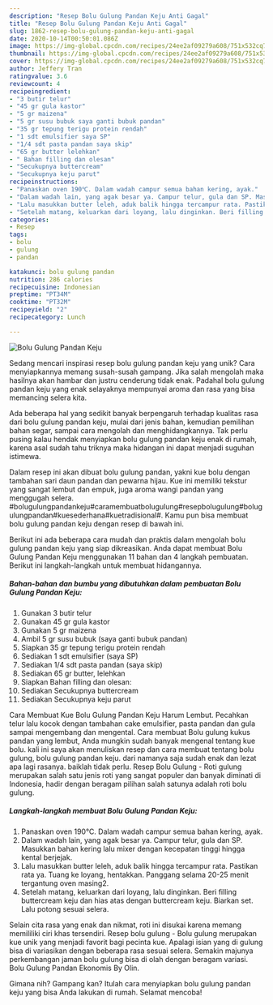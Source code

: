 ```yaml
---
description: "Resep Bolu Gulung Pandan Keju Anti Gagal"
title: "Resep Bolu Gulung Pandan Keju Anti Gagal"
slug: 1862-resep-bolu-gulung-pandan-keju-anti-gagal
date: 2020-10-14T00:50:01.086Z
image: https://img-global.cpcdn.com/recipes/24ee2af09279a608/751x532cq70/bolu-gulung-pandan-keju-foto-resep-utama.jpg
thumbnail: https://img-global.cpcdn.com/recipes/24ee2af09279a608/751x532cq70/bolu-gulung-pandan-keju-foto-resep-utama.jpg
cover: https://img-global.cpcdn.com/recipes/24ee2af09279a608/751x532cq70/bolu-gulung-pandan-keju-foto-resep-utama.jpg
author: Jeffery Tran
ratingvalue: 3.6
reviewcount: 4
recipeingredient:
- "3 butir telur"
- "45 gr gula kastor"
- "5 gr maizena"
- "5 gr susu bubuk saya ganti bubuk pandan"
- "35 gr tepung terigu protein rendah"
- "1 sdt emulsifier saya SP"
- "1/4 sdt pasta pandan saya skip"
- "65 gr butter lelehkan"
- " Bahan filling dan olesan"
- "Secukupnya buttercream"
- "Secukupnya keju parut"
recipeinstructions:
- "Panaskan oven 190℃. Dalam wadah campur semua bahan kering, ayak."
- "Dalam wadah lain, yang agak besar ya. Campur telur, gula dan SP. Masukkan bahan kering lalu mixer dengan kecepatan tinggi hingga kental berjejak."
- "Lalu masukkan butter leleh, aduk balik hingga tercampur rata. Pastikan rata ya. Tuang ke loyang, hentakkan. Panggang selama 20-25 menit tergantung oven masing2."
- "Setelah matang, keluarkan dari loyang, lalu dinginkan. Beri filling buttercream keju dan hias atas dengan buttercream keju. Biarkan set. Lalu potong sesuai selera."
categories:
- Resep
tags:
- bolu
- gulung
- pandan

katakunci: bolu gulung pandan 
nutrition: 286 calories
recipecuisine: Indonesian
preptime: "PT34M"
cooktime: "PT32M"
recipeyield: "2"
recipecategory: Lunch

---
```



![Bolu Gulung Pandan Keju](https://img-global.cpcdn.com/recipes/24ee2af09279a608/751x532cq70/bolu-gulung-pandan-keju-foto-resep-utama.jpg)

Sedang mencari inspirasi resep bolu gulung pandan keju yang unik? Cara menyiapkannya memang susah-susah gampang. Jika salah mengolah maka hasilnya akan hambar dan justru cenderung tidak enak. Padahal bolu gulung pandan keju yang enak selayaknya mempunyai aroma dan rasa yang bisa memancing selera kita.

Ada beberapa hal yang sedikit banyak berpengaruh terhadap kualitas rasa dari bolu gulung pandan keju, mulai dari jenis bahan, kemudian pemilihan bahan segar, sampai cara mengolah dan menghidangkannya. Tak perlu pusing kalau hendak menyiapkan bolu gulung pandan keju enak di rumah, karena asal sudah tahu triknya maka hidangan ini dapat menjadi suguhan istimewa.

Dalam resep ini akan dibuat bolu gulung pandan, yakni kue bolu dengan tambahan sari daun pandan dan pewarna hijau. Kue ini memiliki tekstur yang sangat lembut dan empuk, juga aroma wangi pandan yang menggugah selera. #bolugulungpandankeju#caramembuatbolugulung#resepbolugulung#bolugulungpandan#kuesederhana#kuetradisional#. Kamu pun bisa membuat bolu gulung pandan keju dengan resep di bawah ini.


Berikut ini ada beberapa cara mudah dan praktis dalam mengolah bolu gulung pandan keju yang siap dikreasikan. Anda dapat membuat Bolu Gulung Pandan Keju menggunakan 11 bahan dan 4 langkah pembuatan. Berikut ini langkah-langkah untuk membuat hidangannya.

<!--inarticleads1-->

##### Bahan-bahan dan bumbu yang dibutuhkan dalam pembuatan Bolu Gulung Pandan Keju:

1. Gunakan 3 butir telur
1. Gunakan 45 gr gula kastor
1. Gunakan 5 gr maizena
1. Ambil 5 gr susu bubuk (saya ganti bubuk pandan)
1. Siapkan 35 gr tepung terigu protein rendah
1. Sediakan 1 sdt emulsifier (saya SP)
1. Sediakan 1/4 sdt pasta pandan (saya skip)
1. Sediakan 65 gr butter, lelehkan
1. Siapkan  Bahan filling dan olesan:
1. Sediakan Secukupnya buttercream
1. Sediakan Secukupnya keju parut


Cara Membuat Kue Bolu Gulung Pandan Keju Harum Lembut. Pecahkan telur lalu kocok dengan tambahan cake emulsifier, pasta pandan dan gula sampai mengembang dan mengental. Cara membuat Bolu gulung kukus pandan yang lembut, Anda mungkin sudah banyak mengenal tentang kue bolu. kali ini saya akan menuliskan resep dan cara membuat tentang bolu gulung, bolu gulung pandan keju. dari namanya saja sudah enak dan lezat apa lagi rasanya. baiklah tidak perlu. Resep Bolu Gulung - Roti gulung merupakan salah satu jenis roti yang sangat populer dan banyak diminati di Indonesia, hadir dengan beragam pilihan salah satunya adalah roti bolu gulung. 

<!--inarticleads2-->

##### Langkah-langkah membuat Bolu Gulung Pandan Keju:

1. Panaskan oven 190℃. Dalam wadah campur semua bahan kering, ayak.
1. Dalam wadah lain, yang agak besar ya. Campur telur, gula dan SP. Masukkan bahan kering lalu mixer dengan kecepatan tinggi hingga kental berjejak.
1. Lalu masukkan butter leleh, aduk balik hingga tercampur rata. Pastikan rata ya. Tuang ke loyang, hentakkan. Panggang selama 20-25 menit tergantung oven masing2.
1. Setelah matang, keluarkan dari loyang, lalu dinginkan. Beri filling buttercream keju dan hias atas dengan buttercream keju. Biarkan set. Lalu potong sesuai selera.


Selain cita rasa yang enak dan nikmat, roti ini disukai karena memang memililiki ciri khas tersendiri. Resep bolu gulung - Bolu gulung merupakan kue unik yang menjadi favorit bagi pecinta kue. Apalagi isian yang di gulung bisa di variasikan dengan beberapa rasa sesuai selera. Semakin majunya perkembangan jaman bolu gulung bisa di olah dengan beragam variasi. Bolu Gulung Pandan Ekonomis By Olin. 

Gimana nih? Gampang kan? Itulah cara menyiapkan bolu gulung pandan keju yang bisa Anda lakukan di rumah. Selamat mencoba!
